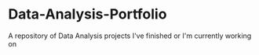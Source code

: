# Data-Analysis-Portfolio
A repository of Data Analysis projects I've finished or I'm currently working on
